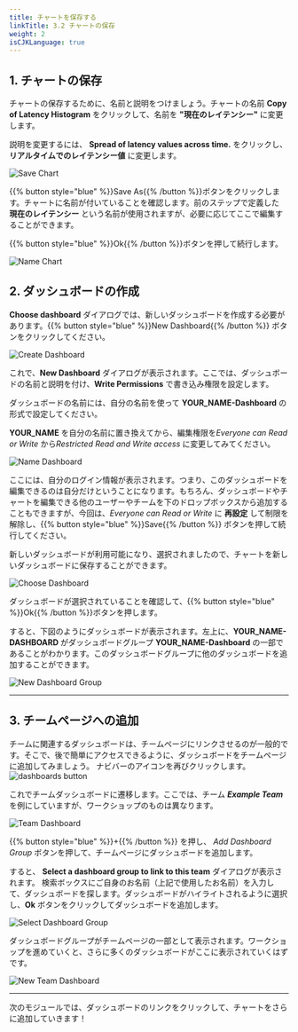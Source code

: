 ```yaml
---
title: チャートを保存する
linkTitle: 3.2 チャートの保存
weight: 2
isCJKLanguage: true
---
```


## 1. チャートの保存

チャートの保存するために、名前と説明をつけましょう。チャートの名前 **Copy of Latency Histogram** をクリックして、名前を **"現在のレイテンシー"** に変更します。

説明を変更するには、 **Spread of latency values across time.** をクリックし、 **リアルタイムでのレイテンシー値** に変更します。

![Save Chart](../../images/save-chart.png)

{{% button style="blue" %}}Save As{{% /button %}}ボタンをクリックします。チャートに名前が付いていることを確認します。前のステップで定義した **現在のレイテンシー** という名前が使用されますが、必要に応じてここで編集することができます。

{{% button style="blue" %}}Ok{{% /button %}}ボタンを押して続行します。

![Name Chart](../../images/name-chart.png)

## 2. ダッシュボードの作成

**Choose dashboard** ダイアログでは、新しいダッシュボードを作成する必要があります。{{% button style="blue" %}}New Dashboard{{% /button %}} ボタンをクリックしてください。

![Create Dashboard](../../images/create-dashboard.png)

これで、**New Dashboard** ダイアログが表示されます。ここでは、ダッシュボードの名前と説明を付け、**Write Permissions** で書き込み権限を設定します。

ダッシュボードの名前には、自分の名前を使って **YOUR_NAME-Dashboard** の形式で設定してください。

**YOUR_NAME** を自分の名前に置き換えてから、編集権限を*Everyone can Read or Write* から*Restricted Read and Write access* に変更してみてください。

![Name Dashboard](../../images/name-dashboard.png)

ここには、自分のログイン情報が表示されます。つまり、このダッシュボードを編集できるのは自分だけということになります。もちろん、ダッシュボードやチャートを編集できる他のユーザーやチームを下のドロップボックスから追加することもできますが、今回は、*Everyone can Read or Write* に **再設定** して制限を解除し、{{% button style="blue" %}}Save{{% /button %}} ボタンを押して続行してください。

新しいダッシュボードが利用可能になり、選択されましたので、チャートを新しいダッシュボードに保存することができます。

![Choose Dashboard](../../images/choose-dashboard.png)

ダッシュボードが選択されていることを確認して、{{% button style="blue" %}}Ok{{% /button %}}ボタンを押します。

すると、下図のようにダッシュボードが表示されます。左上に、**YOUR_NAME-DASHBOARD** がダッシュボードグループ **YOUR_NAME-Dashboard** の一部であることがわかります。このダッシュボードグループに他のダッシュボードを追加することができます。

![New Dashboard Group](../../images/new-dashboard-group.png)

---

## 3. チームページへの追加

チームに関連するダッシュボードは、チームページにリンクさせるのが一般的です。そこで、後で簡単にアクセスできるように、ダッシュボードをチームページに追加してみましょう。
ナビバーのアイコンを再びクリックします。
![dashboards button](../../images/dashboards.png)

これでチームダッシュボードに遷移します。ここでは、チーム ***Example Team*** を例にしていますが、ワークショップのものは異なります。

![Team Dashboard](../../images/team-dashboard.png)

{{% button style="blue" %}}+{{% /button %}} を押し、 *Add Dashboard Group* ボタンを押して、チームページにダッシュボードを追加します。

すると、 **Select a dashboard group to link to this team** ダイアログが表示されます。
検索ボックスにご自身のお名前（上記で使用したお名前）を入力して、ダッシュボードを探します。ダッシュボードがハイライトされるように選択し、**Ok** ボタンをクリックしてダッシュボードを追加します。

![Select Dashboard Group](../../images/select-dashboard-group.png)

ダッシュボードグループがチームページの一部として表示されます。ワークショップを進めていくと、さらに多くのダッシュボードがここに表示されていくはずです。

![New Team Dashboard](../../images/new-team-dashboard.png)

---

次のモジュールでは、ダッシュボードのリンクをクリックして、チャートをさらに追加していきます！
